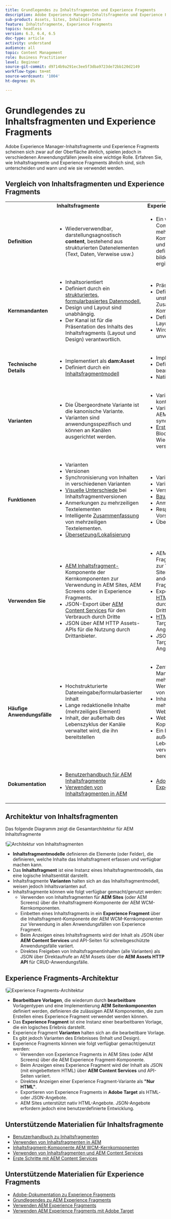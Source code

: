 ```yaml
---
title: Grundlegendes zu Inhaltsfragmenten und Experience Fragments
description: Adobe Experience Manager-Inhaltsfragmente und Experience Fragments scheinen sich zwar auf der Oberfläche ähnlich, spielen jedoch in verschiedenen Anwendungsfällen jeweils eine wichtige Rolle. Erfahren Sie, wie Inhaltsfragmente und Experience Fragments ähnlich sind, sich unterscheiden und wann und wie sie verwendet werden.
sub-product: Assets, Sites, Inhaltsdienste
feature: Inhaltsfragmente, Experience Fragments
topics: headless
version: 6.3, 6.4, 6.5
doc-type: article
activity: understand
audience: all
topic: Content Management
role: Business Practitioner
level: Beginner
source-git-commit: d9714b9a291ec3ee5f3dba9723de72bb120d2149
workflow-type: tm+mt
source-wordcount: '1004'
ht-degree: 8%

---
```



# Grundlegendes zu Inhaltsfragmenten und Experience Fragments

Adobe Experience Manager-Inhaltsfragmente und Experience Fragments scheinen sich zwar auf der Oberfläche ähnlich, spielen jedoch in verschiedenen Anwendungsfällen jeweils eine wichtige Rolle. Erfahren Sie, wie Inhaltsfragmente und Experience Fragments ähnlich sind, sich unterscheiden und wann und wie sie verwendet werden.

## Vergleich von Inhaltsfragmenten und Experience Fragments

<table>
<tbody><tr><td><strong> </strong></td>
<td><strong>Inhaltsfragmente</strong></td>
<td><strong>Experience Fragments (XF)</strong></td>
</tr><tr><td><strong>Definition</strong></td>
<td><ul>
<li>Wiederverwendbar, darstellungsagnostisch <strong>content</strong>, bestehend aus strukturierten Datenelementen (Text, Daten, Verweise usw.)</li>
</ul>
</td>
<td><ul>
<li>Ein wiederverwendbares Composite aus einer oder mehreren AEM Komponenten, die Inhalte und Darstellungen definieren, die ein <strong>Erlebnis</strong> bilden, das allein Sinn ergibt</li>
</ul>
</td>
</tr><tr><td><strong>Kernmandanten</strong></td>
<td><ul>
<li>Inhaltsorientiert</li>
<li>Definiert durch ein <a href="https://helpx.adobe.com/experience-manager/6-5/assets/using/content-fragments-models.html" target="_blank">strukturiertes, formularbasiertes Datenmodell.</a></li>
<li>Design und Layout sind unabhängig.</li>
<li>Der Kanal ist für die Präsentation des Inhalts des Inhaltsfragments (Layout und Design) verantwortlich.</li>
</ul>
</td>
<td><ul>
<li>Präsentation zentriert</li>
<li>Definiert durch unstrukturierte Zusammensetzung AEM Komponenten</li>
<li>Definiert das Design und Layout von Inhalten</li>
<li>Wird in Kanälen unverändert verwendet</li>
</ul>
</td>
</tr><tr><td><strong>Technische Details</strong></td>
<td><ul>
<li>Implementiert als <strong>dam:Asset</strong></li>
<li>Definiert durch ein <a href="https://helpx.adobe.com/experience-manager/6-5/assets/using/content-fragments-models.html" target="_blank">Inhaltsfragmentmodell</a></li>
</ul>
</td>
<td><ul>
<li>Implementiert als <strong>cq:Page</strong></li>
<li>Definiert durch bearbeitbare Vorlagen</li>
<li>Native HTML-Ausgabe</li>
</ul>
</td>
</tr><tr><td><strong>Varianten</strong></td>
<td><ul>
<li>Die Übergeordnete Variante ist die kanonische Variante.</li>
<li>Varianten sind anwendungsspezifisch und können an Kanälen ausgerichtet werden.</li>
</ul>
</td>
<td><ul>
<li>Varianten sind kanal- oder kontextspezifisch</li>
<li>Varianten werden über AEM Live Copy synchronisiert</li>
<li><a href="https://helpx.adobe.com/experience-manager/6-5/sites/authoring/using/experience-fragments.html#BuildingBlocks" target="_blank">Erstellen </a> von Blocksalinhalten zur Wiederverwendung in verschiedenen Varianten</li>
</ul>
</td>
</tr><tr><td><strong>Funktionen</strong></td>
<td><ul>
<li>Varianten</li>
<li>Versionen</li>
<li><a href="https://helpx.adobe.com/experience-manager/6-5/assets/using/content-fragments-variations.html#SynchronizingwithMaster" target="_blank"></a> Synchronisierung von Inhalten in verschiedenen Varianten</li>
<li><a href="https://helpx.adobe.com/experience-manager/6-5/assets/using/content-fragments-managing.html#ComparingFragmentVersions" target="_blank">Visuelle Unterschiede </a> bei Inhaltsfragmentversionen</li>
<li><a href="https://helpx.adobe.com/experience-manager/6-5/assets/using/content-fragments-variations.html#AnnotatingaContentFragment" target="_blank"></a> Anmerkungen zu mehrzeiligen Textelementen</li>
<li>Intelligente <a href="https://helpx.adobe.com/experience-manager/6-5/assets/using/content-fragments-variations.html#SummarizingText" target="_blank">Zusammenfassung</a> von mehrzeiligen Textelementen.</li>
<li><a href="https://helpx.adobe.com/experience-manager/6-5/assets/using/creating-translation-projects-for-content-fragments.html" target="_blank">Übersetzung/Lokalisierung</a></li>
</ul>
</td>
<td><ul>
<li>Varianten</li>
<li>Varianten als Live Copies</li>
<li>Versionen</li>
<li><a href="https://helpx.adobe.com/experience-manager/6-5/sites/authoring/using/experience-fragments.html#BuildingBlocks" target="_blank">Bausteine</a></li>
<li>Anmerkungen</li>
<li>Responsives Layout und Vorschau</li>
<li>Übersetzung/Lokalisierung</li>
</ul>
</td>
</tr><tr><td><strong>Verwenden Sie</strong></td>
<td><ul>
<li><a href="https://docs.adobe.com/content/help/en/experience-manager-core-components/using/components/content-fragment-component.html" target="_blank">AEM Inhaltsfragment-</a> Komponente der Kernkomponenten zur Verwendung in AEM Sites, AEM Screens oder in Experience Fragments.</li>
<li>JSON-Export über <a href="https://helpx.adobe.com/experience-manager/kt/sites/using/content-services-tutorial-use.html" target="_blank">AEM Content Services</a> für den Verbrauch durch Dritte</li>
<li>JSON über AEM HTTP Assets-APIs für die Nutzung durch Drittanbieter.</li>
</ul>
</td>
<td><ul>
<li>AEM Experience Fragment-Komponente zur Verwendung in AEM Sites, AEM Screens oder anderen Experience Fragments.</li>
<li>Exportieren Sie als <a href="https://helpx.adobe.com/experience-manager/6-5/sites/authoring/using/experience-fragments.html#ThePlainHTMLRendition" target="_blank">Nur HTML</a> zur Verwendung durch Drittanbietersysteme.</li>
<li><a href="https://helpx.adobe.com/de/experience-manager/6-5/sites/administering/using/experience-fragments-target.html" target="_blank">HTML-Export in Adobe </a> Targeting für zielgerichtete Angebote</li>
<li>JSON-Export in Adobe Target für zielgerichtete Angebote</li>
</ul>
</td>
</tr><tr><td><strong>Häufige Anwendungsfälle</strong></td>
<td><ul>
<li>Hochstrukturierte Dateneingabe/formularbasierter Inhalt</li>
<li>Lange redaktionelle Inhalte (mehrzeiliges Element)</li>
<li>Inhalt, der außerhalb des Lebenszyklus der Kanäle verwaltet wird, die ihn bereitstellen</li>
</ul>
</td>
<td><ul>
<li>Zentralisiertes Management von mehrkanaligen Werbematerialien anhand von Kanalvarianten.</li>
<li>Inhalte werden auf mehreren Seiten einer Website wiederverwendet.</li>
<li>Website-Chrome (z. B. Kopf- und Fußzeile)</li>
<li>Ein Erlebnis, das außerhalb des Lebenszyklus der Kanäle verwaltet wird, die es bereitstellen</li>
</ul>
</td>
</tr><tr><td><strong>Dokumentation</strong></td>
<td><ul>
<li><a href="https://helpx.adobe.com/experience-manager/6-5/assets/user-guide.html?topic=/experience-manager/6-5/assets/morehelp/content-fragments.ug.js" target="_blank">Benutzerhandbuch für AEM Inhaltsfragmente</a></li>
<li><a href="https://helpx.adobe.com/experience-manager/kt/sites/using/content-fragments-feature-video-use.html" target="_blank">Verwenden von Inhaltsfragmenten in AEM</a></li>
</ul>
</td>
<td><ul>
<li><a href="https://helpx.adobe.com/experience-manager/6-5/sites/authoring/using/experience-fragments.html" target="_blank">Adobe-Dokumentation zu Experience Fragments</a></li>
</ul>
</td>
</tr></tbody></table>

## Architektur von Inhaltsfragmenten

Das folgende Diagramm zeigt die Gesamtarchitektur für AEM Inhaltsfragmente

!![Architektur von Inhaltsfragmenten](./assets/content-fragments-architecture.png)

+ **Inhaltsfragmentmodelle** definieren die Elemente (oder Felder), die definieren, welche Inhalte das Inhaltsfragment erfassen und verfügbar machen kann.
+ Das **Inhaltsfragment** ist eine Instanz eines Inhaltsfragmentmodells, das eine logische Inhaltsentität darstellt.
+ Inhaltsfragmente **Varianten** halten sich an das Inhaltsfragmentmodell, weisen jedoch Inhaltsvarianten auf.
+ Inhaltsfragmente können wie folgt verfügbar gemacht/genutzt werden:
   + Verwenden von Inhaltsfragmenten für **AEM Sites** (oder AEM Screens) über die Inhaltsfragment-Komponente der AEM WCM-Kernkomponenten.
   + Einbetten eines Inhaltsfragments in ein **Experience Fragment** über die Inhaltsfragment-Komponente der AEM WCM-Kernkomponenten zur Verwendung in allen Anwendungsfällen von Experience Fragment.
   + Beim Anzeigen eines Inhaltsfragments wird der Inhalt als JSON über **AEM Content Services** und API-Seiten für schreibgeschützte Anwendungsfälle variiert.
   + Direktes Freigeben von Inhaltsfragmentinhalten (alle Varianten) als JSON über Direktaufrufe an AEM Assets über die **AEM Assets HTTP API** für CRUD-Anwendungsfälle.

## Experience Fragments-Architektur

!![Experience Fragments-Architektur](./assets/experience-fragments-architecture.png)

+ **Bearbeitbare Vorlagen**, die wiederum durch  **bearbeitbare** Vorlagentypen und eine Implementierung  **AEM Seitenkomponenten** definiert werden, definieren die zulässigen AEM Komponenten, die zum Erstellen eines Experience Fragment verwendet werden können.
+ Das **Experience Fragment** ist eine Instanz einer bearbeitbaren Vorlage, die ein logisches Erlebnis darstellt.
+ Experience Fragment **Varianten** halten sich an die bearbeitbare Vorlage. Es gibt jedoch Varianten des Erlebnisses (Inhalt und Design).
+ Experience Fragments können wie folgt verfügbar gemacht/genutzt werden:
   + Verwenden von Experience Fragments in AEM Sites (oder AEM Screens) über die AEM Experience Fragment-Komponente.
   + Beim Anzeigen eines Experience Fragment wird der Inhalt als JSON (mit eingebettetem HTML) über **AEM Content Services** und API-Seiten variiert.
   + Direktes Anzeigen einer Experience Fragment-Variante als **&quot;Nur HTML&quot;**.
   + Exportieren von Experience Fragments in **Adobe Target** als HTML- oder JSON-Angebote.
   + AEM Sites unterstützt nativ HTML-Angebote. JSON-Angebote erfordern jedoch eine benutzerdefinierte Entwicklung.

## Unterstützende Materialien für Inhaltsfragmente

+ [Benutzerhandbuch zu Inhaltsfragmenten](https://helpx.adobe.com/experience-manager/6-5/assets/user-guide.html?topic=/experience-manager/6-5/assets/morehelp/content-fragments.ug.js)
+ [Verwenden von Inhaltsfragmenten in AEM](https://helpx.adobe.com/experience-manager/kt/sites/using/content-fragments-feature-video-use.html)
+ [Inhaltsfragment-Komponente AEM WCM-Kernkomponenten](https://docs.adobe.com/content/help/de/experience-manager-core-components/using/components/content-fragment-component.html)
+ [Verwenden von Inhaltsfragmenten und AEM Content Services](https://helpx.adobe.com/experience-manager/kt/sites/using/structured-fragments-content-services-feature-video-use.html)
+ [Erste Schritte mit AEM Content Services](https://helpx.adobe.com/experience-manager/kt/sites/using/content-services-tutorial-use.html)

## Unterstützende Materialien für Experience Fragments

+ [Adobe-Dokumentation zu Experience Fragments](https://helpx.adobe.com/experience-manager/6-5/sites/authoring/using/experience-fragments.html)
+ [Grundlegendes zu AEM Experience Fragments](https://helpx.adobe.com/experience-manager/kt/sites/using/experience-fragments-feature-video-understand.html)
+ [Verwenden AEM Experience Fragments](https://helpx.adobe.com/experience-manager/kt/sites/using/experience-fragments-feature-video-use.html)
+ [Verwenden AEM Experience Fragments mit Adobe Target](https://medium.com/adobetech/experience-fragments-and-adobe-target-d8d74381b9b2)

